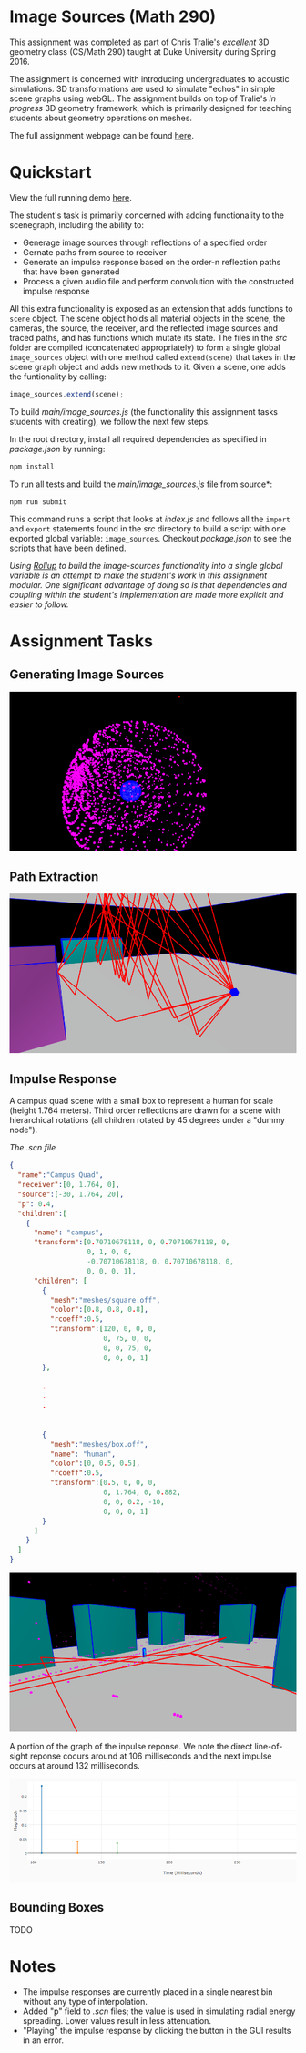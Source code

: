 # Image Sources (Math 290)

This assignment was completed as part of Chris Tralie's *excellent* 3D geometry class (CS/Math 290) taught at Duke University during Spring 2016.

The assignment is concerned with introducing undergraduates to acoustic simulations. 3D transformations are used to simulate "echos" in simple scene graphs using webGL. The assignment builds on top of Tralie's *in progress* 3D geometry framework, which is primarily designed for teaching students about geometry operations on meshes. 

The full assignment webpage can be found [here](http://www.ctralie.com/Teaching/COMPSCI290/Assignments/Group1_ImageSources/spec.html).

# Quickstart

View the full running demo [here](http(s)://bmershon.github.io/image-sources).

The student's task is primarily concerned with adding functionality to the scenegraph, including the ability to:

- Generage image sources through reflections of a specified order
- Gernate paths from source to receiver
- Generate an impulse response based on the order-n reflection paths that have been generated
- Process a given audio file and perform convolution with the constructed impulse response

All this extra functionality is exposed as an extension that adds functions to `scene` object. The scene object holds all material objects in the scene, the cameras, the source, the receiver, and the reflected image sources and traced paths, and has functions which mutate its state. The files in the *src* folder are compiled (concatenated appropriately) to form a single global `image_sources` object with one method called `extend(scene)` that takes in the scene graph object and adds new methods to it. Given a scene, one adds the funtionality by calling:

```js
image_sources.extend(scene);
```

To build *main/image_sources.js* (the functionality this assignment tasks students with creating), we follow the next few steps.

In the root directory, install all required dependencies as specified in *package.json* by running:

```bash
npm install
```

To run all tests and build the *main/image_sources.js* file from source*:

```
npm run submit
```

This command runs a script that looks at *index.js* and follows all the `import` and `export` statements found in the *src* directory to build a script with one exported global variable: `image_sources`. Checkout *package.json* to see the scripts that have been defined.

*Using [Rollup](https://github.com/rollup/rollup) to build the image-sources functionality into a single global variable is an attempt to make the student's work in this assignment modular. One significant advantage of doing so is that dependencies and coupling within the student's implementation are made more explicit and easier to follow.*

# Assignment Tasks

## Generating Image Sources

![Order-1 reflections from a sphere](images/sphere-images-order-1.png)

## Path Extraction

![Extract Paths](images/boxes-reflections-order-4.png)


## Impulse Response

A campus quad scene with a small box to represent a human for scale (height 1.764 meters). Third order reflections are drawn for a scene with hierarchical rotations (all children rotated by 45 degrees under a "dummy node").

*The .scn file*

```json
{
  "name":"Campus Quad",
  "receiver":[0, 1.764, 0],
  "source":[-30, 1.764, 20],
  "p": 0.4,
  "children":[
    {
      "name": "campus",
      "transform":[0.70710678118, 0, 0.70710678118, 0,
                   0, 1, 0, 0,
                   -0.70710678118, 0, 0.70710678118, 0,
                   0, 0, 0, 1],
      "children": [
        {
          "mesh":"meshes/square.off",
          "color":[0.8, 0.8, 0.8],
          "rcoeff":0.5,
          "transform":[120, 0, 0, 0,
                       0, 75, 0, 0,
                       0, 0, 75, 0,
                       0, 0, 0, 1]     
        },

        .
        .
        .


        {
          "mesh":"meshes/box.off",
          "name": "human",
          "color":[0, 0.5, 0.5],
          "rcoeff":0.5,
          "transform":[0.5, 0, 0, 0,
                       0, 1.764, 0, 0.882,
                       0, 0, 0.2, -10,
                       0, 0, 0, 1]     
        }
      ]
    }
  ]
}
```

![Scene](images/campus-quad-order-3.png)

A portion of the graph of the inpulse reponse. We note the direct line-of-sight reponse cocurs around at 106 milliseconds and the next impulse occurs at around 132 milliseconds.

![Impulse Response](images/campus-quad-impulse-response.png)


## Bounding Boxes

TODO

# Notes

- The impulse responses are currently placed in a single nearest bin without any type of interpolation.
- Added "p" field to *.scn* files; the value is used in simulating radial energy spreading. Lower values result in less attenuation.
- "Playing" the impulse response by clicking the button in the GUI results in an error.